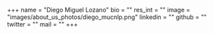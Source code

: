 +++ 
name = "Diego Miguel Lozano"
bio = ""
res_int = ""
image = "images/about_us_photos/diego_mucnlp.png"
linkedin = ""
github = ""
twitter = ""
mail = ""
+++